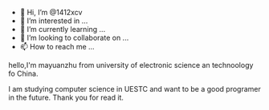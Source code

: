 - 👋 Hi, I’m @1412xcv
- 👀 I’m interested in ...
- 🌱 I’m currently learning ...
- 💞️ I’m looking to collaborate on ...
- 📫 How to reach me ...

<!---
1412xcv/1412xcv is a ✨ special ✨ repository because its `README.md` (this file) appears on your GitHub profile.
You can click the Preview link to take a look at your changes.
--->hello,I'm mayuanzhu from university of electronic science an technoology fo China.
I am studying computer science in UESTC and want to be a good programer in the future.
Thank you for read it.
